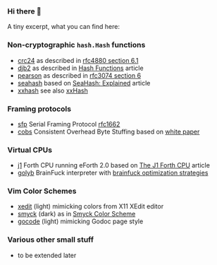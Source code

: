 ### Hi there 👋

<!--
**dim13/dim13** is a ✨ _special_ ✨ repository because its `README.md` (this file) appears on your GitHub profile.

Here are some ideas to get you started:

- 🔭 I’m currently working on ...
- 🌱 I’m currently learning ...
- 👯 I’m looking to collaborate on ...
- 🤔 I’m looking for help with ...
- 💬 Ask me about ...
- 📫 How to reach me: ...
- 😄 Pronouns: ...
- ⚡ Fun fact: ...
-->

A tiny excerpt, what you can find here:

### Non-cryptographic `hash.Hash` functions

- [crc24](https://pkg.go.dev/github.com/dim13/crc24) as described in
  [rfc4880 section 6.1](https://tools.ietf.org/html/rfc4880#section-6.1)
- [djb2](https://pkg.go.dev/github.com/dim13/djb2) as described in
  [Hash Functions](http://www.cse.yorku.ca/~oz/hash.html) article
- [pearson](https://pkg.go.dev/github.com/dim13/pearson) as described in
  [rfc3074 section 6](https://tools.ietf.org/html/rfc3074#section-6)
- [seahash](https://pkg.go.dev/github.com/dim13/seahash) based on
  [SeaHash: Explained](https://ticki.github.io/blog/seahash-explained/) article
- [xxhash](https://pkg.go.dev/github.com/dim13/xxhash) see also
  [xxHash](https://cyan4973.github.io/xxHash/)

### Framing protocols

- [sfp](https://pkg.go.dev/github.com/dim13/sfp)
  Serial Framing Protocol [rfc1662](https://tools.ietf.org/html/rfc1662)
- [cobs](https://pkg.go.dev/github.com/dim13/cobs)
  Consistent Overhead Byte Stuffing
  based on [white paper](http://www.stuartcheshire.org/papers/COBSforToN.pdf)

### Virtual CPUs

- [j1](https://pkg.go.dev/github.com/dim13/j1) Forth CPU running eForth 2.0 based on
  [The J1 Forth CPU](https://excamera.com/sphinx/fpga-j1.html) article
- [golyb](https://pkg.go.dev/github.com/dim13/golyb) BrainFuck interpreter with
  [brainfuck optimization strategies](http://calmerthanyouare.org/2015/01/07/optimizing-brainfuck.html)

### Vim Color Schemes

- [xedit](https://vimcolors.com/657/xedit/light) (light) mimicking colors from X11 XEdit editor
- [smyck](https://vimcolors.com/700/smyck/dark) (dark) as in [Smyck Color Scheme](http://color.smyck.org/)
- [gocode](https://vimcolors.com/786/gocode/light) (light) mimicking Godoc page style

### Various other small stuff

- to be extended later
